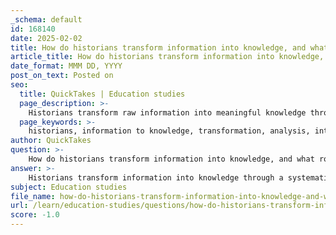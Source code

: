 ```yaml
---
_schema: default
id: 168140
date: 2025-02-02
title: How do historians transform information into knowledge, and what role does interpretation play in this process?
article_title: How do historians transform information into knowledge, and what role does interpretation play in this process?
date_format: MMM DD, YYYY
post_on_text: Posted on
seo:
  title: QuickTakes | Education studies
  page_description: >-
    Historians transform raw information into meaningful knowledge through processes like analysis, interpretation, and contextualization, with each historian's unique perspective influencing their interpretations of historical events.
  page_keywords: >-
    historians, information to knowledge, transformation, analysis, interpretation, contextualization, primary sources, secondary sources, narrative construction, subjectivity, cultural narratives, theoretical frameworks, historical scholarship, bias, perspectives, historical understanding
author: QuickTakes
question: >-
    How do historians transform information into knowledge, and what role does interpretation play in this process?
answer: >-
    Historians transform information into knowledge through a systematic process of analysis, interpretation, and contextualization. This transformation is crucial because raw information—such as dates, events, and facts—needs to be synthesized and understood within a broader framework to become meaningful knowledge.\n\n### The Process of Transformation\n\n1. **Collection of Information**: Historians gather data from various sources, including primary sources (firsthand accounts, documents from the time of the event) and secondary sources (interpretations based on primary sources). For example, a diary from a historical figure serves as a primary source, while a textbook analyzing that figure's life is a secondary source.\n\n2. **Analysis**: Once the information is collected, historians critically analyze it. This involves assessing the reliability and bias of the sources, understanding the context in which they were created, and identifying any gaps or inconsistencies in the information. For instance, a historian might examine the motivations behind a political document to understand its implications better.\n\n3. **Interpretation**: This is where the role of interpretation becomes significant. Historians interpret the analyzed data to construct narratives about past events. Their interpretations are influenced by their theoretical frameworks, cultural narratives, and personal perspectives. This subjectivity means that different historians may arrive at varying conclusions about the same events, highlighting the importance of critical evaluation in historical scholarship.\n\n4. **Contextualization**: Historians place events within a broader historical context, considering social, political, economic, and cultural factors that influenced those events. This contextualization helps to explain not just what happened, but why it happened and what its consequences were. For example, understanding the economic conditions leading up to a revolution can provide insights into the motivations of the participants.\n\n5. **Synthesis into Knowledge**: Through this process, historians synthesize the information into coherent narratives that convey meaning and significance. This knowledge is not static; it evolves as new evidence emerges and as contemporary perspectives shift.\n\n### The Role of Interpretation\n\nInterpretation is central to the historian's work because it shapes how historical events are understood and remembered. The subjective nature of interpretation means that:\n\n- **Cultural Narratives**: Historians' interpretations are often influenced by the cultural narratives and collective memories of their societies. These narratives can shape what is considered important or relevant in history, affecting how events are portrayed.\n\n- **Theories of History**: Different theoretical approaches (e.g., Marxist, feminist, post-colonial) can lead to different interpretations of the same events. For instance, a Marxist historian might focus on class struggles, while a feminist historian might emphasize the roles of women in historical events.\n\n- **Bias and Perspective**: Historians must be aware of their biases and the perspectives they bring to their work. This awareness is crucial for producing balanced and nuanced interpretations that acknowledge multiple viewpoints.\n\nIn summary, historians transform information into knowledge through a rigorous process of analysis and interpretation, with context playing a vital role in shaping their narratives. The subjective nature of interpretation means that historical knowledge is dynamic and can vary significantly among different historians, reflecting the complexities of understanding the past.
subject: Education studies
file_name: how-do-historians-transform-information-into-knowledge-and-what-role-does-interpretation-play-in-this-process.md
url: /learn/education-studies/questions/how-do-historians-transform-information-into-knowledge-and-what-role-does-interpretation-play-in-this-process
score: -1.0
---
```


&nbsp;